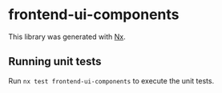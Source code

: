 # frontend-ui-components

This library was generated with [Nx](https://nx.dev).

## Running unit tests

Run `nx test frontend-ui-components` to execute the unit tests.
